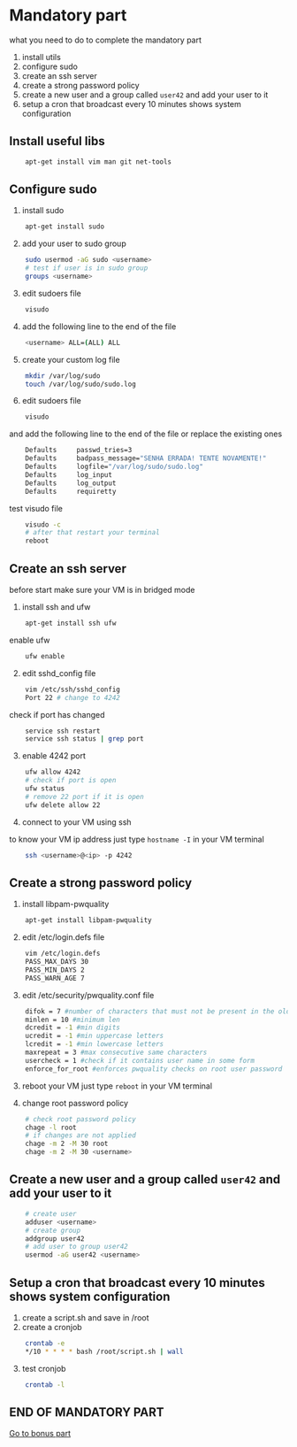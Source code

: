 # Mandatory part

what you need to do to complete the mandatory part

1. install utils
2. configure sudo
3. create an ssh server
4. create a strong password policy
5. create a new user and a group called `user42` and add your user to it
6. setup a cron that broadcast every 10 minutes shows system configuration

## Install useful libs

```bash
    apt-get install vim man git net-tools
```

## Configure sudo

1. install sudo

```bash
    apt-get install sudo
```

2. add your user to sudo group

```bash
    sudo usermod -aG sudo <username>
    # test if user is in sudo group
    groups <username>
```

3. edit sudoers file

```bash
    visudo
```

4. add the following line to the end of the file

```bash
    <username> ALL=(ALL) ALL
```

5. create your custom log file

```bash
    mkdir /var/log/sudo
    touch /var/log/sudo/sudo.log
```

6. edit sudoers file

```bash
    visudo
```

and add the following line to the end of the file or replace the existing ones

```bash
    Defaults     passwd_tries=3
    Defaults     badpass_message="SENHA ERRADA! TENTE NOVAMENTE!"
    Defaults     logfile="/var/log/sudo/sudo.log"
    Defaults     log_input
    Defaults     log_output
    Defaults     requiretty
```

test visudo file

```bash
    visudo -c
    # after that restart your terminal
    reboot
```

## Create an ssh server

before start make sure your VM is in bridged mode

1. install ssh and ufw

```bash
    apt-get install ssh ufw
```

enable ufw

```bash
    ufw enable
```

2. edit sshd_config file

```bash
    vim /etc/ssh/sshd_config
    Port 22 # change to 4242
```

check if port has changed

```bash
    service ssh restart
    service ssh status | grep port
```

3. enable 4242 port

```bash
    ufw allow 4242
    # check if port is open
    ufw status
    # remove 22 port if it is open
    ufw delete allow 22
```

4. connect to your VM using ssh

to know your VM ip address just type `hostname -I` in your VM terminal

```bash
    ssh <username>@<ip> -p 4242
```

## Create a strong password policy

1. install libpam-pwquality

```bash
    apt-get install libpam-pwquality
```

2. edit /etc/login.defs file

```bash
    vim /etc/login.defs
    PASS_MAX_DAYS 30
    PASS_MIN_DAYS 2
    PASS_WARN_AGE 7
```

3. edit /etc/security/pwquality.conf file

```bash
    difok = 7 #number of characters that must not be present in the old password.
    minlen = 10 #minimum len
    dcredit = -1 #min digits
    ucredit = -1 #min uppercase letters
    lcredit = -1 #min lowercase letters
    maxrepeat = 3 #max consecutive same characters
    usercheck = 1 #check if it contains user name in some form
    enforce_for_root #enforces pwquality checks on root user password
```

3. reboot your VM just type `reboot` in your VM terminal

4. change root password policy

```bash
    # check root password policy
    chage -l root
    # if changes are not applied
    chage -m 2 -M 30 root
    chage -m 2 -M 30 <username>
```

## Create a new user and a group called `user42` and add your user to it

```bash
    # create user
    adduser <username>
    # create group
    addgroup user42
    # add user to group user42
    usermod -aG user42 <username>
```

## Setup a cron that broadcast every 10 minutes shows system configuration

1. create a script.sh and save in /root
2. create a cronjob

```bash
    crontab -e
    */10 * * * * bash /root/script.sh | wall
```

3. test cronjob

```bash
    crontab -l
```

## END OF MANDATORY PART

[Go to bonus part](./guide_bonus.md)
